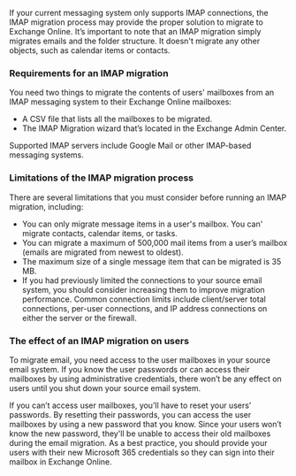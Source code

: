 If your current messaging system only supports IMAP connections, the IMAP migration process may provide the proper solution to migrate to Exchange Online. It’s important to note that an IMAP migration simply migrates emails and the folder structure. It doesn't migrate any other objects, such as calendar items or contacts.

### Requirements for an IMAP migration

You need two things to migrate the contents of users' mailboxes from an IMAP messaging system to their Exchange Online mailboxes:

 -  A CSV file that lists all the mailboxes to be migrated.
 -  The IMAP Migration wizard that’s located in the Exchange Admin Center.

Supported IMAP servers include Google Mail or other IMAP-based messaging systems.

### Limitations of the IMAP migration process

There are several limitations that you must consider before running an IMAP migration, including:

 -  You can only migrate message items in a user's mailbox. You can' migrate contacts, calendar items, or tasks.
 -  You can migrate a maximum of 500,000 mail items from a user’s mailbox (emails are migrated from newest to oldest).
 -  The maximum size of a single message item that can be migrated is 35 MB.
 -  If you had previously limited the connections to your source email system, you should consider increasing them to improve migration performance. Common connection limits include client/server total connections, per-user connections, and IP address connections on either the server or the firewall.

### The effect of an IMAP migration on users

To migrate email, you need access to the user mailboxes in your source email system. If you know the user passwords or can access their mailboxes by using administrative credentials, there won’t be any effect on users until you shut down your source email system.

If you can’t access user mailboxes, you’ll have to reset your users’ passwords. By resetting their passwords, you can access the user mailboxes by using a new password that you know. Since your users won’t know the new password, they'll be unable to access their old mailboxes during the email migration. As a best practice, you should provide your users with their new Microsoft 365 credentials so they can sign into their mailbox in Exchange Online.
